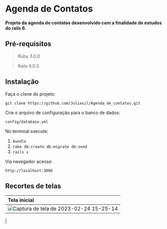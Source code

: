 # Agenda de Contatos

**Projeto da agenda de contatos desenvolvido com a finalidade de estudos do rails 6.**

## Pré-requisitos

 > Ruby 3.0.0

 > Rails 6.0.5

 ## Instalação

 Faça o clone do projeto:

 ```git clone https://github.com/Juliasil/Agenda_de_contatos.git```

 Crie o arquivo de configuração para o banco de dados:

 ```config/database.yml```

 No terminal execute:

 1. ```bundle```
 2. ```rake db:create db:migrate db:seed```
 3. ```rails s```

Via navegador acesse:

```http://localhost:3000```

## Recortes de telas

|Tela inicial|
|:-------|
|![Captura de tela de 2023-02-24 15-25-14](https://user-images.githubusercontent.com/85976415/221266075-9894473b-8cc5-4faf-ab21-81472aaebe8c.png)
|


